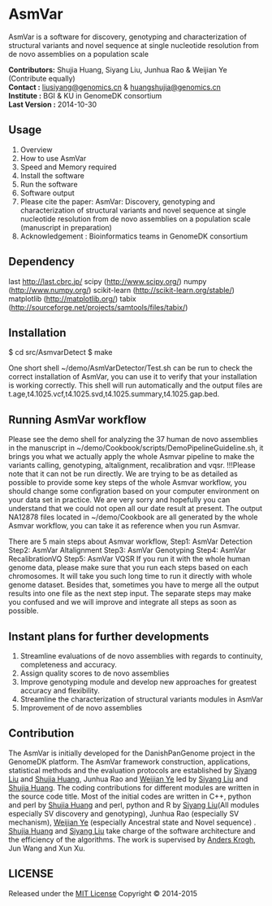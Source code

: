 AsmVar
==========

AsmVar is a software for discovery, genotyping and characterization of structural variants and novel sequence at single nucleotide resolution from de novo assemblies on a population scale

__Contributors:__ Shujia Huang, Siyang Liu, Junhua Rao & Weijian Ye (Contribute equally)  <br/>
__Contact              :__ liusiyang@genomics.cn & huangshujia@genomics.cn                <br/>
__Institute            :__ BGI & KU in GenomeDK consortium                 <br/>
__Last Version         :__ 2014-10-30                                      <br/>

Usage
-----
1. Overview
2. How to use AsmVar
3. Speed and Memory required
4. Install the software
5. Run the software
6. Software output 
7. Please cite the paper: AsmVar: Discovery, genotyping and characterization of structural variants and novel sequence at single nucleotide resolution from de novo assemblies on a population scale (manuscript in preparation)
8. Acknowledgement : Bioinformatics teams in GenomeDK consortium

Dependency
---------------------------------------
last http://last.cbrc.jp/
scipy (http://www.scipy.org/)
numpy (http://www.numpy.org/)
scikit-learn (http://scikit-learn.org/stable/)
matplotlib (http://matplotlib.org/)
tabix (http://sourceforge.net/projects/samtools/files/tabix/)

Installation
---------------------------------------
$ cd src/AsmvarDetect
$ make

One short shell ~/demo/AsmVarDetector/Test.sh can be run to check the correct installation of AsmVar, you can use it to verify that your installation is working correctly. This shell will run automatically and the output files are t.age,t4.1025.vcf,t4.1025.svd,t4.1025.summary,t4.1025.gap.bed.

Running AsmVar workflow
---------------------------------------
Please see the demo shell for analyzing the 37 human de novo assemblies in the manuscript in ~/demo/Cookbook/scripts/DemoPipelineGuideline.sh, it brings you what we actually apply the whole Asmvar pipeline to make the variants calling, genotyping, altalignment, recalibration and vqsr.
!!!Please note that it can not be run directly. We are trying to be as detailed as possible to provide some key steps of the whole Asmvar workflow, you should change some configration based on your computer environment on your data set in practice. We are very sorry and hopefully you can understand that we could not open all our date result at present. The output NA12878 files located in ~/demo/Cookbook are all generated by the whole Asmvar workflow, you can take it as reference when you run Asmvar.

There are 5 main steps about Asmvar workflow,
Step1: AsmVar Detection
Step2: AsmVar Altalignment
Step3: AsmVar Genotyping
Step4: AsmVar RecalibrationVQ
Step5: AsmVar VQSR
If you run it with the whole human genome data, please make sure that you run each steps based on each chromosomes. It will take you such long time to run it directly with whole genome dataset. Besides that, sometimes you have to merge all the output results into one file as the next step input. The separate steps may make you confused and we will improve and integrate all steps as soon as possible.


Instant plans for further developments    
---------------------------------------  
1. Streamline evaluations of de novo assemblies with regards to continuity, completeness and accuracy.  
2. Assign quality scores to de novo assemblies  
3. Improve genotyping module and develop new approaches for greatest accuracy and flexibility.  
4. Streamline the characterization of structural variants modules in AsmVar  
5. Improvement of de novo assemblies   

Contribution
------------
The AsmVar is initially developed for the DanishPanGenome project in the GenomeDK platform. The AsmVar framework construction, applications, statistical methods and the evaluation protocols are established by [Siyang Liu](https://github.com/SiyangLiu) and [Shujia Huang](https://github.com/ShujiaHuang), Junhua Rao and [Weijian Ye](https://github.com/WeijianYe) led by [Siyang Liu](https://github.com/SiyangLiu) and [Shujia Huang](https://github.com/ShujiaHuang).  The coding contributions for different modules are written in the source code title. Most of the initial codes are written in C++, python and perl by [Shujia Huang](https://github.com/ShujiaHuang) and perl, python and R by [Siyang Liu](https://github.com/SiyangLiu)(All modules especially SV discovery and genotyping), Junhua Rao (especially SV mechanism), [Weijian Ye](https://github.com/WeijianYe) (especially Ancestral state and Novel sequence) . [Shujia Huang](https://github.com/ShujiaHuang) and [Siyang Liu](https://github.com/SiyangLiu) take charge of the software architecture and the efficiency of the algorithms. The work is supervised by [Anders Krogh](http://www.binf.ku.dk/staff/?pure=en/persons/8330), Jun Wang and Xun Xu.

## LICENSE 
Released under the [MIT License](http://opensource.org/licenses/MIT)
Copyright &copy; 2014-2015











